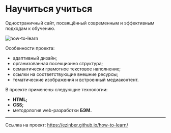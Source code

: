# Научиться учиться

Одностраничный сайт, посвящённый современным и эффективным подходам к обучению.

![how-to-learn](https://user-images.githubusercontent.com/73654760/116003227-cc71f600-a605-11eb-9282-fc0e0ef9b212.gif)

Особенности проекта:
- адаптивный дизайн;
- организованная посекционно структура;
- семантически грамотное текстовое наполнение;
- ссылки на соответствующие внешние ресурсы;
- тематические изображения и встроенный медиаконтент.

В проекте применены следующие технологии:
- **HTML;**
- **CSS;**
- методология web-разработки **БЭМ.**

***

Ссылка на проект: https://ezinber.github.io/how-to-learn/
